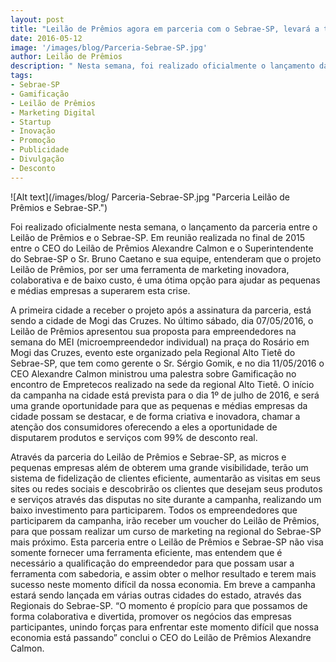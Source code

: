 ```yaml
---
layout: post
title: "Leilão de Prêmios agora em parceria com o Sebrae-SP, levará a todo o estado, uma ferramenta de marketing baseado no conceito de gamificação, com o objetivo de ajudar as pequenas e médias empresas a superarem esta crise de forma criativa e inovadora"
date: 2016-05-12
image: '/images/blog/Parceria-Sebrae-SP.jpg'
author: Leilão de Prêmios
description: " Nesta semana, foi realizado oficialmente o lançamento da parceria entre o Leilão de Prêmios e o Sebrae-SP. Em reunião realizada no final de 2015 entre o CEO do Leilão de Prêmios Alexandre Calmon e o Superintendente do Sebrae-SP o Sr. Bruno Caetano e sua equipe, entenderam que o projeto Leilão de Prêmios, por ser uma ferramenta de marketing inovadora, colaborativa e de baixo custo, é uma ótima opção para ajudar as pequenas e médias empresas a superarem esta crise."
tags:
- Sebrae-SP
- Gamificação
- Leilão de Prêmios
- Marketing Digital
- Startup
- Inovação
- Promoção
- Publicidade
- Divulgação
- Desconto
---
```


![Alt text](/images/blog/ Parceria-Sebrae-SP.jpg "Parceria Leilão de Prêmios e Sebrae-SP.")



Foi realizado oficialmente nesta semana, o lançamento da parceria entre o Leilão de Prêmios e o Sebrae-SP. Em reunião realizada no final de 2015 entre o CEO do Leilão de Prêmios Alexandre Calmon e o Superintendente do Sebrae-SP o Sr. Bruno Caetano e sua equipe, entenderam que o projeto Leilão de Prêmios, por ser uma ferramenta de marketing inovadora, colaborativa e de baixo custo, é uma ótima opção para ajudar as pequenas e médias empresas a superarem esta crise.

A primeira cidade a receber o projeto após a assinatura da parceria, está sendo a cidade de Mogi das Cruzes. No último sábado, dia 07/05/2016, o Leilão de Prêmios apresentou sua proposta para empreendedores na semana do MEI (microempreendedor individual) na praça do Rosário em Mogi das Cruzes, evento este organizado pela Regional Alto Tietê do Sebrae-SP, que tem como gerente o Sr. Sérgio Gomik, e no dia 11/05/2016 o CEO Alexandre Calmon ministrou uma palestra sobre Gamificação no encontro de Empretecos realizado na sede da regional Alto Tietê. O início da campanha na cidade está prevista para o dia 1º de julho de 2016, e será uma grande oportunidade para que as pequenas e médias empresas da cidade possam se destacar, e de forma criativa e inovadora, chamar a atenção dos consumidores oferecendo a eles a oportunidade de disputarem produtos e serviços com 99% de desconto real. 

Através da parceria do Leilão de Prêmios e Sebrae-SP, as micros e pequenas empresas além de obterem uma grande visibilidade, terão um sistema de fidelização de clientes eficiente, aumentarão as visitas em seus sites ou redes sociais e descobrirão os clientes que desejam seus produtos e serviços através das disputas no site durante a campanha, realizando um baixo investimento para participarem. Todos os empreendedores que participarem da campanha, irão receber um voucher do Leilão de Prêmios, para que possam realizar um curso de marketing na regional do Sebrae-SP mais próximo. Esta parceria entre o Leilão de Prêmios e Sebrae-SP não visa somente fornecer uma ferramenta eficiente, mas entendem que é necessário a qualificação do empreendedor para que possam usar a ferramenta com sabedoria, e assim obter o melhor resultado e terem mais sucesso neste momento difícil da nossa economia. Em breve a campanha estará sendo lançada em várias outras cidades do estado, através das Regionais do Sebrae-SP. “O momento é propício para que possamos de forma colaborativa e divertida, promover os negócios das empresas participantes, unindo forças para enfrentar este momento difícil que nossa economia está passando” conclui o CEO do Leilão de Prêmios Alexandre Calmon.

